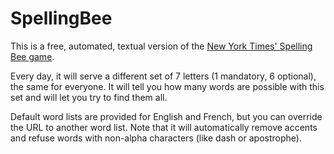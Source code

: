 # SpellingBee

This is a free, automated, textual version of the [New York Times' Spelling Bee game](https://www.nytimes.com/puzzles/spelling-bee).

Every day, it will serve a different set of 7 letters (1 mandatory, 6 optional), the same for everyone. It will tell you how many words are possible with this set and will let you try to find them all.

Default word lists are provided for English and French, but you can override the URL to another word list. Note that it will automatically remove accents and refuse words with non-alpha characters (like dash or apostrophe).
